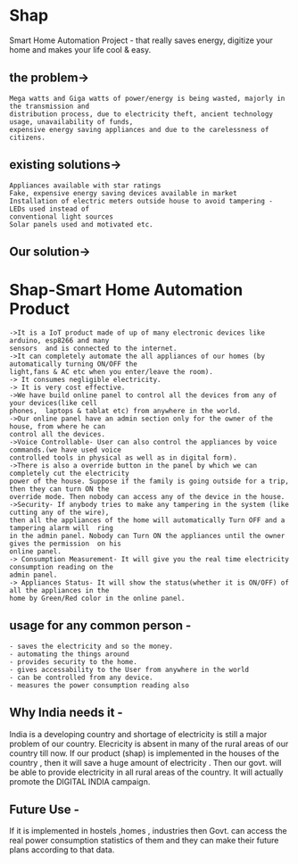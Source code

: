 # Shap
Smart Home Automation Project - that really saves energy, digitize your home and makes your life cool &amp; easy.

## the problem->
	Mega watts and Giga watts of power/energy is being wasted, majorly in the transmission and
	distribution process, due to electricity theft, ancient technology usage, unavailability of funds,
	expensive energy saving appliances and due to the carelessness of citizens.

## existing solutions->
    Appliances available with star ratings
    Fake, expensive energy saving devices available in market
    Installation of electric meters outside house to avoid tampering - LEDs used instead of
    conventional light sources
    Solar panels used and motivated etc.

## Our solution->
# Shap-Smart Home Automation Product
	->It is a IoT product made of up of many electronic devices like arduino, esp8266 and many
	sensors  and is connected to the internet.
	->It can completely automate the all appliances of our homes (by automatically turning ON/OFF the
	light,fans & AC etc when you enter/leave the room).
	-> It consumes negligible electricity.
	-> It is very cost effective.
	->We have build online panel to control all the devices from any of your devices(like cell
	phones,  laptops & tablat etc) from anywhere in the world.
	->Our online panel have an admin section only for the owner of the house, from where he can
	control all the devices. 
	->Voice Controllable- User can also control the appliances by voice commands.(we have used voice
	controlled tools in physical as well as in digital form).
	->There is also a override button in the panel by which we can completely cut the electricity
	power of the house. Suppose if the family is going outside for a trip, then they can turn ON the
	override mode. Then nobody can access any of the device in the house. 
	->Security- If anybody tries to make any tampering in the system (like cutting any of the wire),
	then all the appliances of the home will automatically Turn OFF and a tampering alarm will  ring
	in the admin panel. Nobody can Turn ON the appliances until the owner gives the permission  on his
	online panel.
	-> Consumption Measurement- It will give you the real time electricity consumption reading on the
	admin panel.
	-> Appliances Status- It will show the status(whether it is ON/OFF) of all the appliances in the
	home by Green/Red color in the online panel.

## usage for any common person - 
	- saves the electricity and so the money.
	- automating the things around
	- provides security to the home.
	- gives accessability to the User from anywhere in the world 
	- can be controlled from any device.
	- measures the power consumption reading also

## Why India needs it -
India is a developing country and shortage of electricity is still a major problem of our country.
Elecricity is absent in many of the rural areas of our country till now. If our product (shap) is
implemented in the houses of the country , then it will save a huge amount of electricity . Then our
govt. will be able to provide electricity in all rural areas of the country. It will actually promote
the DIGITAL INDIA campaign.

## Future Use - 
If it is implemented in hostels ,homes , industries then Govt. can access the real power consumption
statistics of them and they can make their future plans according to that data.

